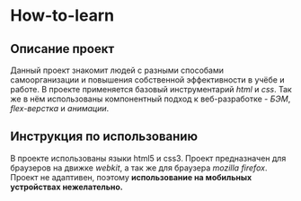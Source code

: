 # How-to-learn
## Описание проект
Данный проект знакомит людей с разными способами самоорганизации и повышения собственной эффективности в учёбе и работе. 
В проекте применяется базовый инструментарий *html* и *css*. Так же в нём использованы компонентный подход к веб-разработке - *БЭМ*, *flex-верстка* и *анимации*.
## Инструкция по использованию
В проекте использованы языки html5 и css3. Проект предназначен для браузеров на движке *webkit*, а так же для браузера *mozilla firefox*. Проект не адаптивен, поэтому **использование на мобильных устройствах нежелательно.**
                                                                                       
